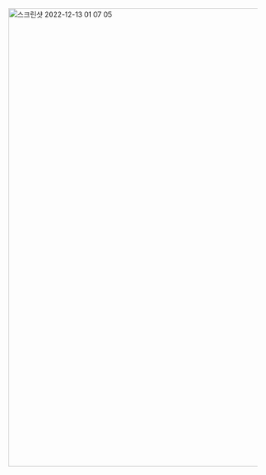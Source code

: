 <img width="925" alt="스크린샷 2022-12-13 01 07 05" src="https://user-images.githubusercontent.com/119773323/207278983-fea56aa5-3ab4-47ac-ac5f-ae2d2f26c581.png">


